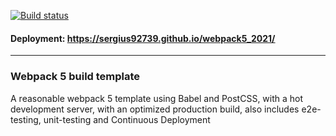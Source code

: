 [![Build status](https://ci.appveyor.com/api/projects/status/atwkcf4956ad3927/branch/master?svg=true)](https://ci.appveyor.com/project/Sergius92739/webpack5-2021/branch/master)

#### Deployment: https://sergius92739.github.io/webpack5_2021/

---

### Webpack 5 build template

A reasonable webpack 5 template using Babel and PostCSS, with a hot development server, with an optimized production build, also includes e2e-testing, unit-testing and Continuous Deployment
